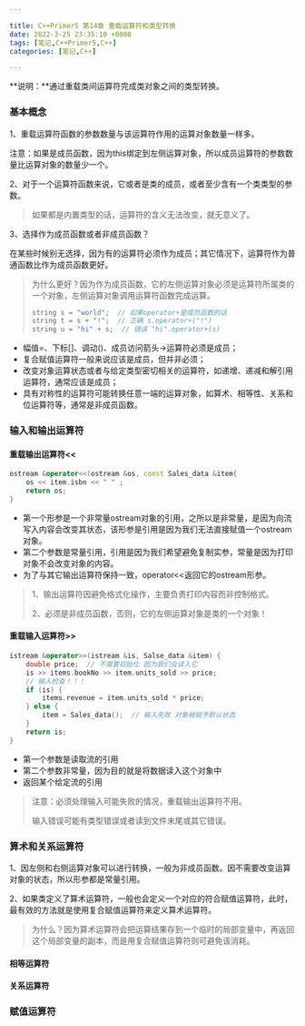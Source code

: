 ```yaml
---

title: C++Primer5 第14章 重载运算符和类型转换 
date: 2022-3-25 23:35:10 +0800
tags: [笔记,C++Primer5,C++]
categories: [笔记,C++]

---
```


**说明：**通过重载类间运算符完成类对象之间的类型转换。

### 基本概念

1、重载运算符函数的参数数量与该运算符作用的运算对象数量一样多。

注意：如果是成员函数，因为this绑定到左侧运算对象，所以成员运算符的参数数量比运算对象的数量少一个。

2、对于一个运算符函数来说，它或者是类的成员，或者至少含有一个类类型的参数。

> 如果都是内置类型的话，运算符的含义无法改变，就无意义了。

3、选择作为成员函数或者非成员函数？

在某些时候别无选择，因为有的运算符必须作为成员；其它情况下，运算符作为普通函数比作为成员函数更好。

> 为什么更好？因为作为成员函数，它的左侧运算对象必须是运算符所属类的一个对象，左侧运算对象调用运算符函数完成运算。
>
> ```c++
> string s = "world";  // 如果operator+是成员函数的话
> string t = s + "!";  // 正确 s.operator+("!")
> string u = "hi" + s;  // 错误 "hi".operator+(s)
> ```

* 幅值=、下标[]、调动()、成员访问箭头->运算符必须是成员；
* 复合赋值运算符一般来说应该是成员，但并非必须；
* 改变对象运算状态或者与给定类型密切相关的运算符，如递增、递减和解引用运算符，通常应该是成员；
* 具有对称性的运算符可能转换任意一端的运算对象，如算术、相等性、关系和位运算符等，通常是非成员函数。

### 输入和输出运算符

#### 重载输出运算符<<

```c++
ostream &operator<<(ostream &os, const Sales_data &item{
    os << item.isbn << " " ;
    return os;
}
```

* 第一个形参是一个非常量ostream对象的引用，之所以是非常量，是因为向流写入内容会改变其状态，该形参是引用是因为我们无法直接赋值一个ostream对象。
* 第二个参数是常量引用，引用是因为我们希望避免复制实参，常量是因为打印对象不会改变对象的内容。
* 为了与其它输出运算符保持一致，operator<<返回它的ostream形参。

> 1、输出运算符因避免格式化操作，主要负责打印内容而非控制格式。
>
> 2、必须是非成员函数，否则，它的左侧运算对象是类的一个对象！

#### 重载输入运算符>>

```c++
istream &operator>>(istream &is, Salse_data &item) {
    double price;  // 不需要初始化 因为我们会读入它
    is >> items.bookNo >> item.units_sold >> price;
    // 输入检查！！！
    if (is) {
		items.revenue = item.units_sold * price;
    } else {
        item = Sales_data();  // 输入失败 对象被赋予默认状态
    }
    return is;
}
```

* 第一个参数是读取流的引用
* 第二个参数非常量，因为目的就是将数据读入这个对象中
* 返回某个给定流的引用

> 注意：必须处理输入可能失败的情况，重载输出运算符不用。
>
> 输入错误可能有类型错误或者读到文件末尾或其它错误。

### 算术和关系运算符

1、因左侧和右侧运算对象可以进行转换，一般为非成员函数。因不需要改变运算对象的状态，所以形参都是常量引用。

2、如果类定义了算术运算符，一般也会定义一个对应的符合赋值运算符，此时，最有效的方法就是使用复合赋值运算符来定义算术运算符。

> 为什么？因为算术运算符会把运算结果存到一个临时的局部变量中，再返回这个局部变量的副本，而是用复合赋值运算符则可避免该消耗。

#### 相等运算符

#### 关系运算符

### 赋值运算符



